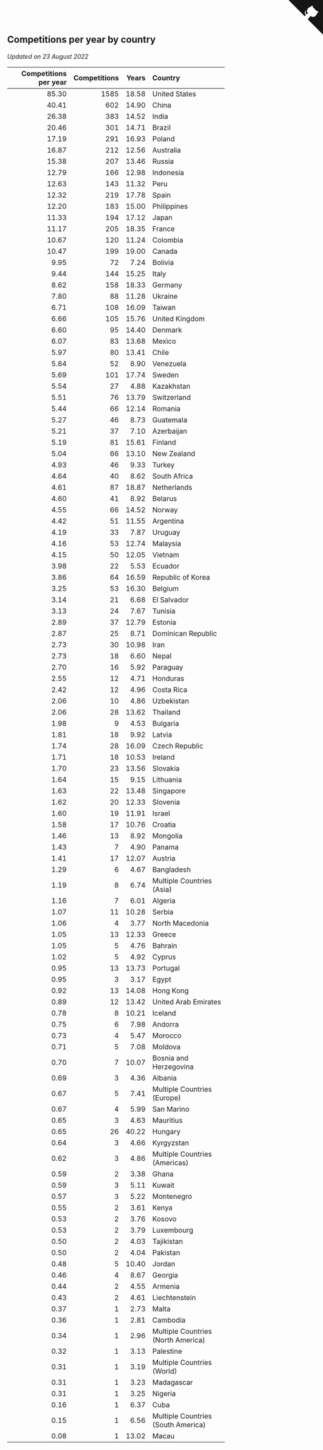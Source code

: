 ## Competitions per year by country

*Updated on 23 August 2022*

| Competitions per year | Competitions | Years | Country |
| ---: | ---: | ---: | :--- |
| 85.30 | 1585 | 18.58 | United States |
| 40.41 | 602 | 14.90 | China |
| 26.38 | 383 | 14.52 | India |
| 20.46 | 301 | 14.71 | Brazil |
| 17.19 | 291 | 16.93 | Poland |
| 16.87 | 212 | 12.56 | Australia |
| 15.38 | 207 | 13.46 | Russia |
| 12.79 | 166 | 12.98 | Indonesia |
| 12.63 | 143 | 11.32 | Peru |
| 12.32 | 219 | 17.78 | Spain |
| 12.20 | 183 | 15.00 | Philippines |
| 11.33 | 194 | 17.12 | Japan |
| 11.17 | 205 | 18.35 | France |
| 10.67 | 120 | 11.24 | Colombia |
| 10.47 | 199 | 19.00 | Canada |
| 9.95 | 72 | 7.24 | Bolivia |
| 9.44 | 144 | 15.25 | Italy |
| 8.62 | 158 | 18.33 | Germany |
| 7.80 | 88 | 11.28 | Ukraine |
| 6.71 | 108 | 16.09 | Taiwan |
| 6.66 | 105 | 15.76 | United Kingdom |
| 6.60 | 95 | 14.40 | Denmark |
| 6.07 | 83 | 13.68 | Mexico |
| 5.97 | 80 | 13.41 | Chile |
| 5.84 | 52 | 8.90 | Venezuela |
| 5.69 | 101 | 17.74 | Sweden |
| 5.54 | 27 | 4.88 | Kazakhstan |
| 5.51 | 76 | 13.79 | Switzerland |
| 5.44 | 66 | 12.14 | Romania |
| 5.27 | 46 | 8.73 | Guatemala |
| 5.21 | 37 | 7.10 | Azerbaijan |
| 5.19 | 81 | 15.61 | Finland |
| 5.04 | 66 | 13.10 | New Zealand |
| 4.93 | 46 | 9.33 | Turkey |
| 4.64 | 40 | 8.62 | South Africa |
| 4.61 | 87 | 18.87 | Netherlands |
| 4.60 | 41 | 8.92 | Belarus |
| 4.55 | 66 | 14.52 | Norway |
| 4.42 | 51 | 11.55 | Argentina |
| 4.19 | 33 | 7.87 | Uruguay |
| 4.16 | 53 | 12.74 | Malaysia |
| 4.15 | 50 | 12.05 | Vietnam |
| 3.98 | 22 | 5.53 | Ecuador |
| 3.86 | 64 | 16.59 | Republic of Korea |
| 3.25 | 53 | 16.30 | Belgium |
| 3.14 | 21 | 6.68 | El Salvador |
| 3.13 | 24 | 7.67 | Tunisia |
| 2.89 | 37 | 12.79 | Estonia |
| 2.87 | 25 | 8.71 | Dominican Republic |
| 2.73 | 30 | 10.98 | Iran |
| 2.73 | 18 | 6.60 | Nepal |
| 2.70 | 16 | 5.92 | Paraguay |
| 2.55 | 12 | 4.71 | Honduras |
| 2.42 | 12 | 4.96 | Costa Rica |
| 2.06 | 10 | 4.86 | Uzbekistan |
| 2.06 | 28 | 13.62 | Thailand |
| 1.98 | 9 | 4.53 | Bulgaria |
| 1.81 | 18 | 9.92 | Latvia |
| 1.74 | 28 | 16.09 | Czech Republic |
| 1.71 | 18 | 10.53 | Ireland |
| 1.70 | 23 | 13.56 | Slovakia |
| 1.64 | 15 | 9.15 | Lithuania |
| 1.63 | 22 | 13.48 | Singapore |
| 1.62 | 20 | 12.33 | Slovenia |
| 1.60 | 19 | 11.91 | Israel |
| 1.58 | 17 | 10.76 | Croatia |
| 1.46 | 13 | 8.92 | Mongolia |
| 1.43 | 7 | 4.90 | Panama |
| 1.41 | 17 | 12.07 | Austria |
| 1.29 | 6 | 4.67 | Bangladesh |
| 1.19 | 8 | 6.74 | Multiple Countries (Asia) |
| 1.16 | 7 | 6.01 | Algeria |
| 1.07 | 11 | 10.28 | Serbia |
| 1.06 | 4 | 3.77 | North Macedonia |
| 1.05 | 13 | 12.33 | Greece |
| 1.05 | 5 | 4.76 | Bahrain |
| 1.02 | 5 | 4.92 | Cyprus |
| 0.95 | 13 | 13.73 | Portugal |
| 0.95 | 3 | 3.17 | Egypt |
| 0.92 | 13 | 14.08 | Hong Kong |
| 0.89 | 12 | 13.42 | United Arab Emirates |
| 0.78 | 8 | 10.21 | Iceland |
| 0.75 | 6 | 7.98 | Andorra |
| 0.73 | 4 | 5.47 | Morocco |
| 0.71 | 5 | 7.08 | Moldova |
| 0.70 | 7 | 10.07 | Bosnia and Herzegovina |
| 0.69 | 3 | 4.36 | Albania |
| 0.67 | 5 | 7.41 | Multiple Countries (Europe) |
| 0.67 | 4 | 5.99 | San Marino |
| 0.65 | 3 | 4.63 | Mauritius |
| 0.65 | 26 | 40.22 | Hungary |
| 0.64 | 3 | 4.66 | Kyrgyzstan |
| 0.62 | 3 | 4.86 | Multiple Countries (Americas) |
| 0.59 | 2 | 3.38 | Ghana |
| 0.59 | 3 | 5.11 | Kuwait |
| 0.57 | 3 | 5.22 | Montenegro |
| 0.55 | 2 | 3.61 | Kenya |
| 0.53 | 2 | 3.76 | Kosovo |
| 0.53 | 2 | 3.79 | Luxembourg |
| 0.50 | 2 | 4.03 | Tajikistan |
| 0.50 | 2 | 4.04 | Pakistan |
| 0.48 | 5 | 10.40 | Jordan |
| 0.46 | 4 | 8.67 | Georgia |
| 0.44 | 2 | 4.55 | Armenia |
| 0.43 | 2 | 4.61 | Liechtenstein |
| 0.37 | 1 | 2.73 | Malta |
| 0.36 | 1 | 2.81 | Cambodia |
| 0.34 | 1 | 2.96 | Multiple Countries (North America) |
| 0.32 | 1 | 3.13 | Palestine |
| 0.31 | 1 | 3.19 | Multiple Countries (World) |
| 0.31 | 1 | 3.23 | Madagascar |
| 0.31 | 1 | 3.25 | Nigeria |
| 0.16 | 1 | 6.37 | Cuba |
| 0.15 | 1 | 6.56 | Multiple Countries (South America) |
| 0.08 | 1 | 13.02 | Macau |


<a href="https://github.com/jonatanklosko/wca_statistics" class="github-corner" aria-label="View source on Github"><svg width="80" height="80" viewBox="0 0 250 250" style="fill:#151513; color:#fff; position: absolute; top: 0; border: 0; right: 0;" aria-hidden="true"><path d="M0,0 L115,115 L130,115 L142,142 L250,250 L250,0 Z"></path><path d="M128.3,109.0 C113.8,99.7 119.0,89.6 119.0,89.6 C122.0,82.7 120.5,78.6 120.5,78.6 C119.2,72.0 123.4,76.3 123.4,76.3 C127.3,80.9 125.5,87.3 125.5,87.3 C122.9,97.6 130.6,101.9 134.4,103.2" fill="currentColor" style="transform-origin: 130px 106px;" class="octo-arm"></path><path d="M115.0,115.0 C114.9,115.1 118.7,116.5 119.8,115.4 L133.7,101.6 C136.9,99.2 139.9,98.4 142.2,98.6 C133.8,88.0 127.5,74.4 143.8,58.0 C148.5,53.4 154.0,51.2 159.7,51.0 C160.3,49.4 163.2,43.6 171.4,40.1 C171.4,40.1 176.1,42.5 178.8,56.2 C183.1,58.6 187.2,61.8 190.9,65.4 C194.5,69.0 197.7,73.2 200.1,77.6 C213.8,80.2 216.3,84.9 216.3,84.9 C212.7,93.1 206.9,96.0 205.4,96.6 C205.1,102.4 203.0,107.8 198.3,112.5 C181.9,128.9 168.3,122.5 157.7,114.1 C157.9,116.9 156.7,120.9 152.7,124.9 L141.0,136.5 C139.8,137.7 141.6,141.9 141.8,141.8 Z" fill="currentColor" class="octo-body"></path></svg></a><style>.github-corner:hover .octo-arm{animation:octocat-wave 560ms ease-in-out}@keyframes octocat-wave{0%,100%{transform:rotate(0)}20%,60%{transform:rotate(-25deg)}40%,80%{transform:rotate(10deg)}}@media (max-width:500px){.github-corner:hover .octo-arm{animation:none}.github-corner .octo-arm{animation:octocat-wave 560ms ease-in-out}}</style>
